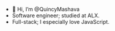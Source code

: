 - 👋 Hi, I’m @QuincyMashava
- Software engineer; studied at ALX.
- Full-stack; I especially love JavaScript.

<!---
QuincyMashava/QuincyMashava is a ✨ special ✨ repository because its `README.md` (this file) appears on your GitHub profile.
You can click the Preview link to take a look at your changes.
--->
